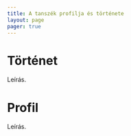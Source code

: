 ```yaml
---
title: A tanszék profilja és története
layout: page 
pager: true 
---
```



Történet
=================

Leírás.

Profil
=============

Leírás.

